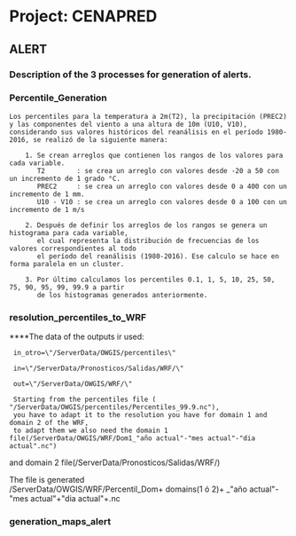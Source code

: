# **Project: CENAPRED**

## ALERT

### Description of the 3 processes for generation of alerts.

         


### Percentile_Generation
	Los percentiles para la temperatura a 2m(T2), la precipitación (PREC2) y las componentes del viento a una altura de 10m (U10, V10),
	considerando sus valores históricos del reanálisis en el período 1980-2016, se realizó de la siguiente manera:

		1. Se crean arreglos que contienen los rangos de los valores para cada variable.
		   T2        : se crea un arreglo con valores desde -20 a 50 con un incremento de 1 grado °C.
		   PREC2     : se crea un arreglo con valores desde 0 a 400 con un incremento de 1 mm.
		   U10 - V10 : se crea un arreglo con valores desde 0 a 100 con un incremento de 1 m/s

		2. Después de definir los arreglos de los rangos se genera un histograma para cada variable,
		   el cual representa la distribución de frecuencias de los valores correspondientes al todo
		   el período del reanálisis (1980-2016). Ese calculo se hace en forma paralela en un cluster.

		3. Por último calculamos los percentiles 0.1, 1, 5, 10, 25, 50, 75, 90, 95, 99, 99.9 a partir 
		   de los histogramas generados anteriormente.
    

### resolution_percentiles_to_WRF
****The data of the outputs ir used: 

     in_otro=\"/ServerData/OWGIS/percentiles\"

     in=\"/ServerData/Pronosticos/Salidas/WRF/\"

     out=\"/ServerData/OWGIS/WRF/\"

     Starting from the percentiles file ( "/ServerData/OWGIS/percentiles/Percentiles_99.9.nc"), 
     you have to adapt it to the resolution you have for domain 1 and domain 2 of the WRF, 
     to adapt them we also need the domain 1 file(/ServerData/OWGIS/WRF/Dom1_"año actual"-"mes actual"-"dia actual".nc")
 and domain 2 file(/ServerData/Pronosticos/Salidas/WRF/\)

The file is generated	
 /ServerData/OWGIS/WRF/Percentil_Dom+ domains(1 ó 2)+ _"año actual"-"mes actual"+"dia actual"+.nc
  
### generation_maps_alert




